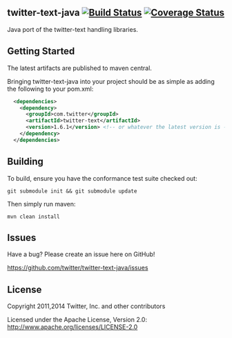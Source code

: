 ## twitter-text-java [![Build Status](https://secure.travis-ci.org/twitter/twitter-text-java.png?branch=master)](http://travis-ci.org/twitter/twitter-text-java) [![Coverage Status](https://coveralls.io/repos/twitter/twitter-text-java/badge.png?branch=master)](https://coveralls.io/r/twitter/twitter-text-java?branch=master)

Java port of the twitter-text handling libraries.

## Getting Started

The latest artifacts are published to maven central. 

Bringing twitter-text-java into your project should be as simple as adding the following to your pom.xml:

```xml
  <dependencies>
    <dependency>
      <groupId>com.twitter</groupId>
      <artifactId>twitter-text</artifactId>
      <version>1.6.1</version> <!-- or whatever the latest version is -->
    </dependency>
  </dependencies>
```

## Building

To build, ensure you have the conformance test suite checked out:

```git submodule init && git submodule update```

Then simply run maven:

```mvn clean install```

## Issues

Have a bug? Please create an issue here on GitHub!

https://github.com/twitter/twitter-text-java/issues

## License

Copyright 2011,2014 Twitter, Inc. and other contributors

Licensed under the Apache License, Version 2.0: http://www.apache.org/licenses/LICENSE-2.0
